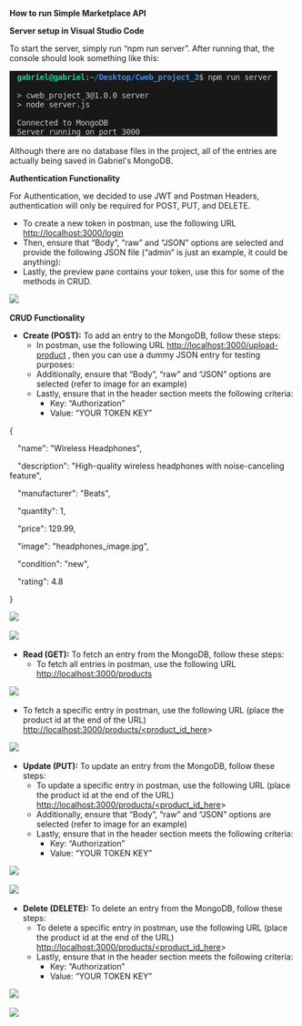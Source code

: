  **How to run Simple Marketplace API**

**Server setup in Visual Studio Code**

To start the server, simply run “npm run server”. After running that, the console should look something like this:

![](images/Aspose.Words.4ff9a4f7-2baf-417e-8205-f9c2c87ae072.001.png)

Although there are no database files in the project, all of the entries are actually being saved in Gabriel's MongoDB.

**Authentication Functionality**

For Authentication, we decided to use JWT and Postman Headers, authentication will only be required for POST, PUT, and DELETE.

- To create a new token in postman, use the following URL <http://localhost:3000/login>
- Then, ensure that “Body”, “raw” and “JSON” options are selected and provide the following JSON file (“admin” is just an example, it could be anything):
- Lastly, the preview pane contains your token, use this for some of the methods in CRUD.

![](images/Aspose.Words.4ff9a4f7-2baf-417e-8205-f9c2c87ae072.002.png)

**CRUD Functionality**

- **Create (POST):** To add an entry to the MongoDB, follow these steps:
  - In postman, use the following URL <http://localhost:3000/upload-product> , then you can use a dummy JSON entry for testing purposes:
  - Additionally, ensure that “Body”, “raw” and “JSON” options are selected (refer to image for an example)
  - Lastly, ensure that in the header section meets the following criteria:
    - Key: “Authorization”
    - Value: “YOUR TOKEN KEY”

{

`  `"name": "Wireless Headphones",

`  `"description": "High-quality wireless headphones with noise-canceling feature",

`  `"manufacturer": "Beats",

`  `"quantity": 1,

`  `"price": 129.99,

`  `"image": "headphones\_image.jpg",

`  `"condition": "new",

`  `"rating": 4.8

}

![](images/Aspose.Words.4ff9a4f7-2baf-417e-8205-f9c2c87ae072.003.png)

![](images/Aspose.Words.4ff9a4f7-2baf-417e-8205-f9c2c87ae072.004.png)



- **Read (GET):** To fetch an entry from the MongoDB, follow these steps:
  - To fetch all entries in postman, use the following URL <http://localhost:3000/products> 

![](images/Aspose.Words.4ff9a4f7-2baf-417e-8205-f9c2c87ae072.005.png)



- To fetch a specific entry in postman, use the following URL (place the product id at the end of the URL) [http://localhost:3000/products/<product_id_here](http://localhost:3000/products/\<product_id_here)> 

![](images/Aspose.Words.4ff9a4f7-2baf-417e-8205-f9c2c87ae072.006.png)



- **Update (PUT):** To update an entry from the MongoDB, follow these steps:
  - To update a specific entry in postman, use the following URL (place the product id at the end of the URL) [http://localhost:3000/products/<product_id_here](http://localhost:3000/products/\<product_id_here)>
  - Additionally, ensure that “Body”, “raw” and “JSON” options are selected (refer to image for an example)
  - Lastly, ensure that in the header section meets the following criteria:
    - Key: “Authorization”
    - Value: “YOUR TOKEN KEY”

![](images/Aspose.Words.4ff9a4f7-2baf-417e-8205-f9c2c87ae072.007.png)

![](images/Aspose.Words.4ff9a4f7-2baf-417e-8205-f9c2c87ae072.008.png)

- **Delete (DELETE):** To delete an entry from the MongoDB, follow these steps:
  - To delete a specific entry in postman, use the following URL (place the product id at the end of the URL) [http://localhost:3000/products/<product_id_here](http://localhost:3000/products/\<product_id_here)>
  - Lastly, ensure that in the header section meets the following criteria:
    - Key: “Authorization”
    - Value: “YOUR TOKEN KEY”

![](images/Aspose.Words.4ff9a4f7-2baf-417e-8205-f9c2c87ae072.009.png)

![](images/Aspose.Words.4ff9a4f7-2baf-417e-8205-f9c2c87ae072.010.png)

